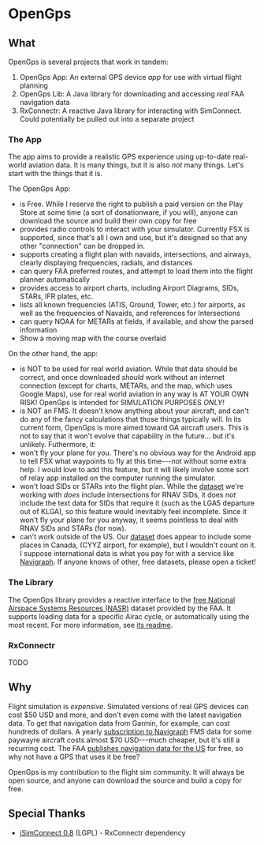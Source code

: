 OpenGps
=======

## What

OpenGps is several projects that work in tandem:

1. OpenGps App: An external GPS device *app* for use with virtual flight planning 
2. OpenGps Lib: A Java library for downloading and accessing *real* FAA navigation data
3. RxConnectr: A reactive Java library for interacting with SimConnect. Could potentially
    be pulled out into a separate project

### The App

The app aims to provide a realistic GPS experience using up-to-date real-world aviation data.
It is many things, but it is also *not* many things. Let's start with the things that it is.

The OpenGps App:
* is Free. While I reserve the right to publish a paid version on the Play Store at some time
    (a sort of donationware, if you will), anyone can download the source and build their own 
    copy for free
* provides radio controls to interact with your simulator. Currently FSX is supported, since that's
    all I own and use, but it's designed so that any other "connection" can be dropped in.
* supports creating a flight plan with navaids, intersections, and airways, clearly displaying 
    frequencies, radials, and distances 
* can query FAA preferred routes, and attempt to load them into the flight planner automatically
* provides access to airport charts, including Airport Diagrams, SIDs, STARs, IFR plates, etc. 
* lists all known frequencies (ATIS, Ground, Tower, etc.) for airports, as well as the frequencies
    of Navaids, and references for Intersections
* can query NOAA for METARs at fields, if available, and show the parsed information
* Show a moving map with the course overlaid

On the other hand, the app:
* is NOT to be used for real world aviation. While that data should be correct, and once downloaded
    *should* work without an internet connection (except for charts, METARs, and the map, which uses
    Google Maps), use for real world aviation in any way is AT YOUR OWN RISK! OpenGps is intended for
    SIMULATION PURPOSES *ONLY!*
* is NOT an FMS. It doesn't know anything about your aircraft, and can't do any of the fancy 
    calculations that those things typically will. In its current form, OpenGps is more aimed toward
    GA aircraft users. This is not to say that it won't evolve that capability in the future... but
    it's unlikely. Futhermore, it:
* won't fly your plane for you. There's no obvious way for the Android app to tell FSX what waypoints
    to fly at this time---not without some extra help. I would love to add this feature, but it will
    likely involve some sort of relay app installed on the computer running the simulator.
* won't load SIDs or STARs into the flight plan. While the [dataset][2] we're working with *does* include
    intersections for RNAV SIDs, it does *not* include the text data for SIDs that require it (such as
    the LGA5 departure out of KLGA), so this feature would inevitably feel incomplete. Since it won't 
    fly your plane for you anyway, it seems pointless to deal with RNAV SIDs and STARs (for now).
* can't work outside of the US. Our [dataset][2] does appear to include some places in Canada,
    (CYYZ airport, for example), but I wouldn't count on it. I suppose international data is what you
    pay for with a service like [Navigraph][1]. If anyone knows of other, free datasets, please open
    a ticket!

### The Library

The OpenGps library provides a reactive interface to the [free National Airspace Systems Resources (NASR)][2]
dataset provided by the FAA. It supports loading data for a specific Airac cycle, or automatically
using the most recent. For more information, see [its readme][4].

### RxConnectr

TODO

## Why

Flight simulation is *expensive*. Simulated versions of real GPS devices can cost $50 USD and more,
and don't even come with the latest navigation data. To get that navigation data from Garmin, for
example, can cost hundreds of dollars. A yearly [subscription to Navigraph][1] FMS data for some
paywayre aircraft costs almost $70 USD---much cheaper, but it's still a recurring cost. 
The FAA [publishes navigation data for the US][2] for free, so why not have a GPS that uses it be free?

OpenGps is my contribution to the flight sim community. It will always be open source, and anyone can
download the source and build a copy for free. 

## Special Thanks

- [jSimConnect 0.8][3] (LGPL) - RxConnectr dependency

[1]: https://www.navigraph.com/Subscription.aspx
[2]: https://nfdc.faa.gov/xwiki/bin/view/NFDC/56DaySub-2016-07
[3]: http://lc0277.gratisim.fr/jsimconnect.html
[4]: lib/REAMDE.md
